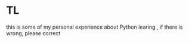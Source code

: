 # TL
this is some of my personal experience about Python learing , if there is wrong, please correct 
